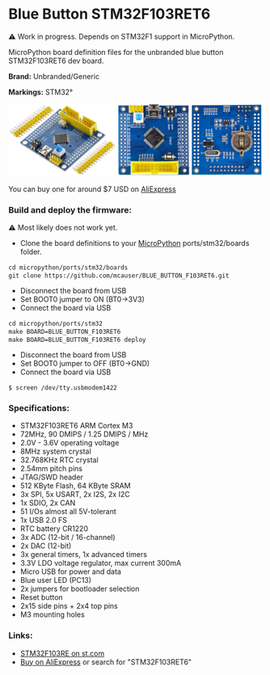 # Blue Button STM32F103RET6

:warning: Work in progress. Depends on STM32F1 support in MicroPython.

MicroPython board definition files for the unbranded blue button STM32F103RET6 dev board.

**Brand:** Unbranded/Generic

**Markings:** STM32°

![board](docs/STM32F103RET6.jpg)

You can buy one for around $7 USD on [AliExpress](https://www.aliexpress.com/item/STM32F103RET6-ARM-STM32-Minimum-System-Development-Board-Module-For-arduino-Minimum-System-Board-STM32F103C8T6-upgrade-version/32787890975.html)

### Build and deploy the firmware:

:warning: Most likely does not work yet.

* Clone the board definitions to your [MicroPython](https://github.com/micropython/micropython) ports/stm32/boards folder.

```
cd micropython/ports/stm32/boards
git clone https://github.com/mcauser/BLUE_BUTTON_F103RET6.git
```

* Disconnect the board from USB
* Set BOOT0 jumper to ON (BT0->3V3)
* Connect the board via USB

```
cd micropython/ports/stm32
make BOARD=BLUE_BUTTON_F103RET6
make BOARD=BLUE_BUTTON_F103RET6 deploy
```

* Disconnect the board from USB
* Set BOOT0 jumper to OFF (BT0->GND)
* Connect the board via USB

```
$ screen /dev/tty.usbmodem1422
```

### Specifications:

* STM32F103RET6 ARM Cortex M3
* 72MHz, 90 DMIPS / 1.25 DMIPS / MHz
* 2.0V - 3.6V operating voltage
* 8MHz system crystal
* 32.768KHz RTC crystal
* 2.54mm pitch pins
* JTAG/SWD header
* 512 KByte Flash, 64 KByte SRAM
* 3x SPI, 5x USART, 2x I2S, 2x I2C
* 1x SDIO, 2x CAN
* 51 I/Os almost all 5V-tolerant
* 1x USB 2.0 FS
* RTC battery CR1220
* 3x ADC (12-bit / 16-channel)
* 2x DAC (12-bit)
* 3x general timers, 1x advanced timers
* 3.3V LDO voltage regulator, max current 300mA
* Micro USB for power and data
* Blue user LED (PC13)
* 2x jumpers for bootloader selection
* Reset button
* 2x15 side pins + 2x4 top pins
* M3 mounting holes

### Links:

* [STM32F103RE on st.com](http://www.st.com/content/st_com/en/products/microcontrollers/stm32-32-bit-arm-cortex-mcus/stm32-mainstream-mcus/stm32f1-series/stm32f103/stm32f103re.html)
* [Buy on AliExpress](https://www.aliexpress.com/item/STM32F103RET6-ARM-STM32-Minimum-System-Development-Board-Module-For-arduino-Minimum-System-Board-STM32F103C8T6-upgrade-version/32787890975.html) or search for "STM32F103RET6"
